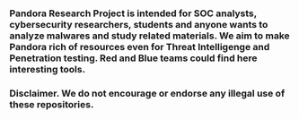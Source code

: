 ### Pandora Research Project is intended for SOC analysts, cybersecurity researchers, students and anyone wants to analyze malwares and study related materials. We aim to make Pandora rich of resources even for Threat Intelligenge and Penetration testing. Red and Blue teams could find here interesting tools.
###
### Disclaimer. We do not encourage or endorse any illegal use of these repositories.
<!--
**Pandora-research/Pandora-research** is a ✨ _special_ ✨ repository because its `README.md` (this file) appears on your GitHub profile.

Here are some ideas to get you started:

- 🔭 I’m currently working on ...
- 🌱 I’m currently learning ...
- 👯 I’m looking to collaborate on ...
- 🤔 I’m looking for help with ...
- 💬 Ask me about ...
- 📫 How to reach me: ...
- 😄 Pronouns: ...
- ⚡ Fun fact: ...
-->
